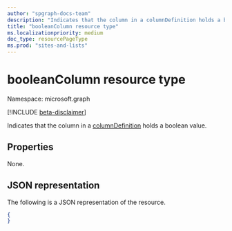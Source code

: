 ```yaml
---
author: "spgraph-docs-team"
description: "Indicates that the column in a columnDefinition holds a boolean value."
title: "booleanColumn resource type"
ms.localizationpriority: medium
doc_type: resourcePageType
ms.prod: "sites-and-lists"
---
```

# booleanColumn resource type

Namespace: microsoft.graph

[!INCLUDE [beta-disclaimer](../../includes/beta-disclaimer.md)]

Indicates that the column in a [columnDefinition](columndefinition.md) holds a boolean value.

## Properties

None.

## JSON representation

The following is a JSON representation of the resource.

<!-- { "blockType": "resource", "@odata.type": "microsoft.graph.booleanColumn" } -->
```json
{
}
```

<!--
{
  "type": "#page.annotation",
  "description": "",
  "keywords": "",
  "section": "documentation",
  "tocPath": "Resources/BooleanColumn",
  "suppressions": []
}
-->


